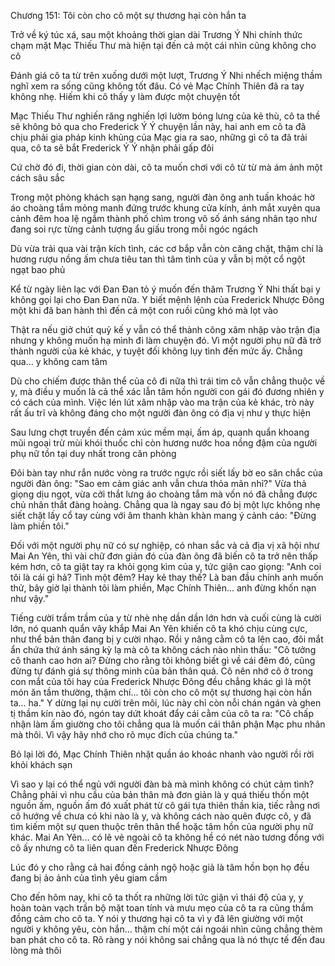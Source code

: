 




Chương 151: Tôi còn cho cô một sự thương hại còn hắn ta

Trở về ký túc xá, sau một khoảng thời gian dài Trương Ý Nhi chính thức chạm mặt Mạc Thiếu Thư mà hiện tại đến cả một cái nhìn cũng không cho cô

Đánh giá cô ta từ trên xuống dưới một lượt, Trương Ý Nhi nhếch miệng thầm nghĩ xem ra sống cũng không tốt đâu. Có vẻ Mạc Chính Thiên đã ra tay không nhẹ. Hiếm khi cô thấy y làm được một chuyện tốt

Mạc Thiếu Thư nghiến răng nghiến lợi lườm bóng lưng của kẻ thù, cô ta thề sẽ không bỏ qua cho Frederick Ý Ý chuyện lần này, hai anh em cô ta đã chịu phải gia pháp kinh khủng của Mạc gia ra sao, những gì cô ta đã trải qua, cô ta sẽ bắt Frederick Ý Ý nhận phải gấp đôi

Cứ chờ đó đi, thời gian còn dài, cô ta muốn chơi với cô từ từ mà ám ảnh một cách sâu sắc


Trong một phòng khách sạn hạng sang, người đàn ông anh tuấn khoác hờ áo choàng tắm mỏng manh đứng trước khung cửa kính, ánh mắt xuyên qua cảnh đêm hoa lệ ngắm thành phố chìm trong vô số ánh sáng nhân tạo như đang soi rực từng cảnh tượng ẩu giấu trong mỗi ngóc ngách

Dù vừa trải qua vài trận kích tình, các cơ bắp vẫn còn căng chặt, thậm chí là hương rượu nồng ấm chưa tiêu tan thì tâm tình của y vẫn bị một cổ ngột ngạt bao phủ

Kể từ ngày liên lạc với Đan Đan tỏ ý muốn đến thăm Trương Ý Nhi thất bại y không gọi lại cho Đan Đan nữa. Y biết mệnh lệnh của Frederick Nhược Đông một khi đã ban hành thì đến cả một con ruồi cũng khó mà lọt vào

Thật ra nếu giở chút quỷ kế y vẫn có thể thành công xâm nhập vào trận địa nhưng y không muốn hạ mình đi làm chuyện đó. Vì một người phụ nữ đã trở thành người của kẻ khác, y tuyệt đối không lụy tình đến mức ấy. Chẳng qua... y không cam tâm

Dù cho chiếm được thân thể của cô đi nữa thì trái tim cô vẫn chẳng thuộc về y, mà điều y muốn là cả thể xác lẫn tâm hồn người con gái đó đương nhiên y có cách của mình. Việc lén lút xâm nhập vào ma trận của kẻ khác, trò này rất ấu trĩ và không đáng cho một người đàn ông có địa vị như y thực hiện

Sau lưng chợt truyền đến cảm xúc mềm mại, ấm áp, quanh quẩn khoang mũi ngoại trừ mùi khói thuốc chỉ còn hương nước hoa nồng đậm của người phụ nữ tồn tại duy nhất trong căn phòng

Đôi bàn tay như rắn nước vòng ra trước ngực rồi siết lấy bờ eo săn chắc của người đàn ông: "Sao em cảm giác anh vẫn chưa thỏa mãn nhỉ?" Vừa thả giọng dịu ngọt, vừa cởi thắt lưng áo choàng tắm mà vốn nó đã chẳng được chủ nhân thắt đàng hoàng. Chẳng qua là ngay sau đó bị một lực không nhẹ siết chặt lấy cổ tay cùng với âm thanh khàn khàn mang ý cảnh cáo: "Đừng làm phiền tôi."

Đối với một người phụ nữ có sự nghiệp, có nhan sắc và cả địa vị xã hội như Mai An Yên, thì vài chữ đơn giản đó của đàn ông đã biến cô ta trở nên thấp kém hơn, cô ta giật tay ra khỏi gọng kìm của y, tức giận cao giọng: "Anh coi tôi là cái gì hả? Tình một đêm? Hay kẻ thay thế? Là ban đầu chính anh muốn thử, bây giờ lại thành tôi làm phiền, Mạc Chính Thiên... anh đừng khốn nạn như vậy."

Tiếng cười trầm trầm của y từ nhè nhẹ dần dần lớn hơn và cuối cùng là cười lớn, nó quanh quẩn vây khắp Mai An Yên khiến cô ta khó chịu cùng cực, như thể bản thân đang bị y cười nhạo. Rồi y nâng cằm cô ta lên cao, đôi mắt ẩn chứa thứ ánh sáng kỳ lạ mà cô ta không cách nào nhìn thấu: "Cô tưởng cô thanh cao hơn ai? Đừng cho rằng tôi không biết gì về cái đêm đó, cũng đừng tự đánh giá sự thông minh của bản thân quá. Cô nên nhớ cô ở trong con mắt của tôi hay của Frederick Nhược Đông đều chẳng khác gì là một món ăn tầm thường, thậm chí... tôi còn cho cô một sự thương hại còn hắn ta... ha." Y dừng lại nụ cười trên môi, lúc này chỉ còn nỗi chán ngán và ghen tị thầm kín nào đó, ngón tay dứt khoát đẩy cái cằm của cô ta ra: "Cô chấp nhận làm ấm giường cho tôi chẳng qua là muốn cái thân phận Mạc phu nhân mà thôi. Vì vậy hãy nhớ cho rõ mục đích của chúng ta."

Bỏ lại lời đó, Mạc Chính Thiên nhặt quần áo khoác nhanh vào người rồi rời khỏi khách sạn

Vì sao y lại có thể ngủ với người đàn bà mà mình không có chút cảm tình? Chẳng phải vì nhu cầu của bản thân mà đơn giản là y quá thiếu thốn một nguồn ấm, nguồn ấm đó xuất phát từ cô gái tựa thiên thần kia, tiếc rằng nơi cô hướng về chưa có khi nào là y, và không cách nào quên được cô, y đã tìm kiếm một sự quen thuộc trên thân thể hoặc tâm hồn của người phụ nữ khác. Mai An Yên... có lẽ vẻ ngoài cô ta không hề có nét nào tương đồng với cô ấy nhưng cô ta liên quan đến Frederick Nhược Đông

Lúc đó y cho rằng cả hai đồng cảnh ngộ hoặc giả là tâm hồn bọn họ đều đang bị ảo ảnh của tình yêu giam cầm

Cho đến hôm nay, khi cô ta thốt ra những lời tức giận vì thái độ của y, y hoàn toàn vạch trần bộ mặt toan tính và mưu mẹo của cô ta ra cũng thầm đồng cảm cho cô ta. Y nói y thương hại cô ta vì y đã lên giường với một người y không yêu, còn hắn... thậm chí một cái ngoái nhìn cũng chẳng thèm ban phát cho cô ta. Rõ ràng y nói không sai chẳng qua là nó thực tế đến đau lòng mà thôi




